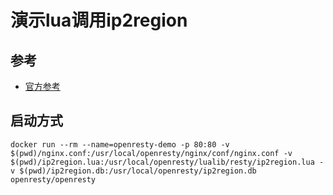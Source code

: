 # 演示lua调用ip2region

## 参考

- [官方参考](https://github.118899.net/shixinke/lua-resty-ip2region)

## 启动方式

```
docker run --rm --name=openresty-demo -p 80:80 -v $(pwd)/nginx.conf:/usr/local/openresty/nginx/conf/nginx.conf -v $(pwd)/ip2region.lua:/usr/local/openresty/lualib/resty/ip2region.lua -v $(pwd)/ip2region.db:/usr/local/openresty/ip2region.db openresty/openresty
```

